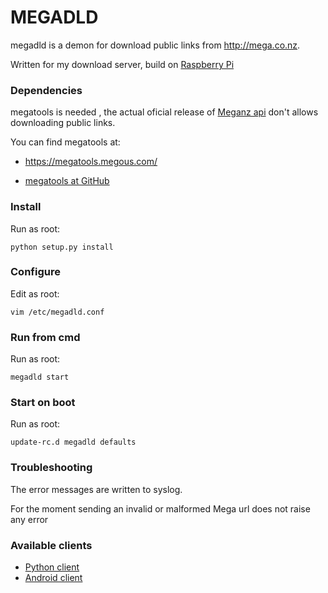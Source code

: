 # MEGADLD
megadld is a demon for download public links from http://mega.co.nz.

Written for my download server, build on [Raspberry Pi](https://www.raspberrypi.org/)

### Dependencies
megatools is needed , the actual oficial release of [Meganz api](https://github.com/meganz/sdk) don't 
allows downloading public links.

You can find megatools at:

- https://megatools.megous.com/

- [megatools at GitHub](https://github.com/megous/megatools)

### Install
Run as root:
```
python setup.py install
```

### Configure
Edit as root:
```
vim /etc/megadld.conf
```

### Run from cmd
Run as root:
```
megadld start
```

### Start on boot
Run as root:
```
update-rc.d megadld defaults
```

### Troubleshooting
The error messages are written to syslog.

For the moment sending an invalid or malformed Mega url does not raise any error

### Available clients

- [Python client](https://github.com/arrase/megadld-cli)
- [Android client](https://github.com/arrase/megadld-cli-android)
